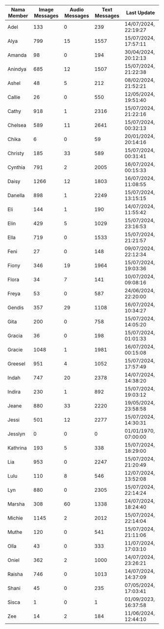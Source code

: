 | Nama Member | Image Messages | Audio Messages | Text Messages | Last Update |
| ------ | -------------- | -------------- | ------------- | ------------ |
| Adel | 133 | 0 | 239 | 14/07/2024, 22:19:27 |
| Alya | 799 | 15 | 1557 | 15/07/2024, 17:57:11 |
| Amanda | 98 | 0 | 194 | 30/04/2024, 20:12:13 |
| Anindya | 685 | 12 | 1507 | 15/07/2024, 21:22:38 |
| Ashel | 48 | 5 | 212 | 08/02/2024, 21:52:21 |
| Callie | 26 | 0 | 550 | 12/05/2024, 19:51:40 |
| Cathy | 918 | 1 | 2316 | 15/07/2024, 21:22:16 |
| Chelsea | 589 | 11 | 2641 | 15/07/2024, 00:32:13 |
| Chika | 6 | 0 | 59 | 20/01/2024, 20:14:16 |
| Christy | 185 | 33 | 589 | 15/07/2024, 00:31:41 |
| Cynthia | 791 | 2 | 2005 | 16/07/2024, 00:15:33 |
| Daisy | 1266 | 12 | 1803 | 16/07/2024, 11:08:55 |
| Danella | 898 | 1 | 2249 | 15/07/2024, 13:15:15 |
| Eli | 144 | 1 | 190 | 14/07/2024, 11:55:42 |
| Elin | 429 | 5 | 1029 | 15/07/2024, 23:16:53 |
| Ella | 719 | 0 | 1533 | 15/07/2024, 21:21:57 |
| Feni | 27 | 0 | 148 | 09/07/2024, 22:12:34 |
| Fiony | 346 | 19 | 1964 | 15/07/2024, 19:03:36 |
| Flora | 34 | 7 | 141 | 10/07/2024, 09:08:16 |
| Freya | 53 | 0 | 587 | 24/06/2024, 22:20:00 |
| Gendis | 357 | 29 | 1108 | 16/07/2024, 10:34:27 |
| Gita | 200 | 0 | 758 | 15/07/2024, 14:05:20 |
| Gracia | 36 | 0 | 198 | 15/07/2024, 01:01:33 |
| Gracie | 1048 | 1 | 1981 | 16/07/2024, 00:15:08 |
| Greesel | 951 | 4 | 1052 | 15/07/2024, 17:57:49 |
| Indah | 747 | 20 | 2378 | 14/07/2024, 14:38:20 |
| Indira | 230 | 1 | 892 | 15/07/2024, 19:03:12 |
| Jeane | 880 | 33 | 2220 | 19/05/2024, 23:58:58 |
| Jessi | 501 | 12 | 2277 | 15/07/2024, 14:30:31 |
| Jesslyn | 0 | 0 | 0 | 01/01/1970, 07:00:00 |
| Kathrina | 193 | 5 | 338 | 15/07/2024, 18:29:00 |
| Lia | 953 | 0 | 2247 | 15/07/2024, 21:20:49 |
| Lulu | 110 | 8 | 546 | 12/07/2024, 13:52:08 |
| Lyn | 880 | 0 | 2305 | 15/07/2024, 22:14:24 |
| Marsha | 308 | 60 | 1338 | 14/07/2024, 18:24:40 |
| Michie | 1145 | 2 | 2012 | 15/07/2024, 22:14:04 |
| Muthe | 120 | 0 | 541 | 15/07/2024, 21:11:06 |
| Olla | 43 | 0 | 333 | 11/07/2024, 17:03:10 |
| Oniel | 362 | 2 | 1000 | 14/07/2024, 23:26:21 |
| Raisha | 746 | 0 | 1013 | 14/07/2024, 14:37:09 |
| Shani | 45 | 0 | 235 | 07/05/2024, 17:03:41 |
| Sisca | 1 | 0 | 1 | 01/09/2023, 16:37:58 |
| Zee | 14 | 2 | 184 | 11/06/2024, 12:44:10 |
